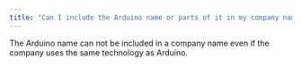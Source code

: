 ```yaml
---
title: "Can I include the Arduino name or parts of it in my company name since my business is similar to Arduino?"
---
```


The Arduino name can not be included in a company name even if the company uses the same technology as Arduino.
